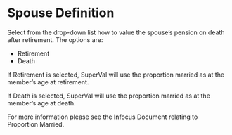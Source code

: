 # Spouse Definition

Select from the drop-down list how to value the spouse’s pension on
death after retirement. The options are:

-   Retirement
-   Death

If Retirement is selected, SuperVal will use the proportion married as
at the member’s age at retirement.

If Death is selected, SuperVal will use the proportion married as at the
member’s age at death.

For more information please see the Infocus Document relating to
Proportion Married.
